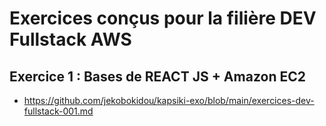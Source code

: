 # Exercices conçus pour la filière DEV Fullstack AWS
## Exercice 1 : Bases de REACT JS + Amazon EC2
- https://github.com/jekobokidou/kapsiki-exo/blob/main/exercices-dev-fullstack-001.md
